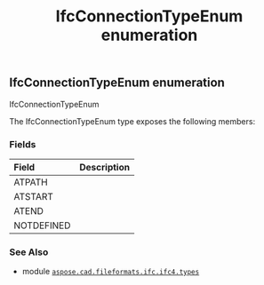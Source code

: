 ﻿---
title: IfcConnectionTypeEnum enumeration
second_title: Aspose.CAD for Python via .NET API References
description: 
type: docs
weight: 2290
url: /python-net/aspose.cad.fileformats.ifc.ifc4.types/ifcconnectiontypeenum/
is_root: false
---

## IfcConnectionTypeEnum enumeration

IfcConnectionTypeEnum



The IfcConnectionTypeEnum type exposes the following members:

### Fields
| Field | Description |
| :- | :- |
| ATPATH |  |
| ATSTART |  |
| ATEND |  |
| NOTDEFINED |  |



### See Also
* module [`aspose.cad.fileformats.ifc.ifc4.types`](..)
